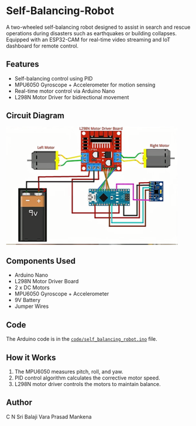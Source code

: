 # Self-Balancing-Robot
A two-wheeled self-balancing robot designed to assist in search and rescue operations during disasters such as earthquakes or building collapses. Equipped with an ESP32-CAM for real-time video streaming and IoT dashboard for remote control.
## Features
- Self-balancing control using PID
- MPU6050 Gyroscope + Accelerometer for motion sensing
- Real-time motor control via Arduino Nano
- L298N Motor Driver for bidirectional movement

## Circuit Diagram
![Circuit Diagram](images/circuit_diagram.png)

## Components Used
- Arduino Nano
- L298N Motor Driver Board
- 2 x DC Motors
- MPU6050 Gyroscope + Accelerometer
- 9V Battery
- Jumper Wires

## Code
The Arduino code is in the [`code/self_balancing_robot.ino`](code/self_balancing_robot.ino) file.

## How it Works
1. The MPU6050 measures pitch, roll, and yaw.
2. PID control algorithm calculates the corrective motor speed.
3. L298N motor driver controls the motors to maintain balance.

## Author
C N Sri Balaji Vara Prasad Mankena
